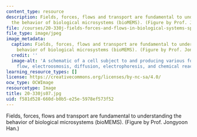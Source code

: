 ```yaml
---
content_type: resource
description: Fields, forces, flows and transport are fundamental to understanding
  the behavior of biological microsystems (bioMEMS). (Figure by Prof. Jongyoon Han.)
file: /courses/20-330j-fields-forces-and-flows-in-biological-systems-spring-2007/f581d528660db0b5e25e5978ef573f52_20-330js07.jpg
file_type: image/jpeg
image_metadata:
  caption: Fields, forces, flows and transport are fundamental to understanding the
    behavior of biological microsystems (bioMEMS). (Figure by Prof. Jongyoon Han.)
  credit: ''
  image-alt: 'A schematic of a cell subject to and producing various forces: hydrodynamic
    flow, electroosmosis, diffusion, electrophoresis, and chemical reactions.'
learning_resource_types: []
license: https://creativecommons.org/licenses/by-nc-sa/4.0/
ocw_type: OCWImage
resourcetype: Image
title: 20-330js07.jpg
uid: f581d528-660d-b0b5-e25e-5978ef573f52
---
```

Fields, forces, flows and transport are fundamental to understanding the behavior of biological microsystems (bioMEMS). (Figure by Prof. Jongyoon Han.)